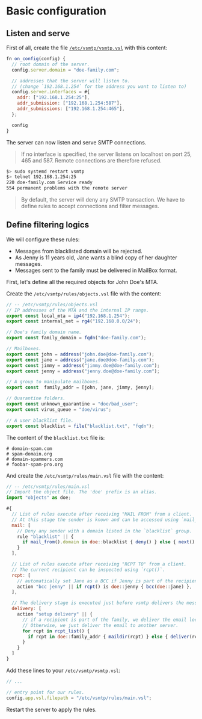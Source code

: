 # Basic configuration

## Listen and serve

First of all, create the file [`/etc/vsmtp/vsmtp.vsl`](/get-started/concepts.html#configuration-file) with this content:

```js
fn on_config(config) {
  // root domain of the server.
  config.server.domain = "doe-family.com";

  // addresses that the server will listen to.
  // (change `192.168.1.254` for the address you want to listen to)
  config.server.interfaces = #{
    addr: ["192.168.1.254:25"],
    addr_submission: ["192.168.1.254:587"],
    addr_submissions: ["192.168.1.254:465"],
  };

  config
}
```


The server can now listen and serve SMTP connections.

> If no interface is specified, the server listens on localhost on port 25, 465 and 587. Remote connections are therefore refused.

```sh
$> sudo systemd restart vsmtp
$> telnet 192.168.1.254:25
220 doe-family.com Service ready
554 permanent problems with the remote server
```

> By default, the server will deny any SMTP transaction. We have to define rules to accept connections and filter messages.

## Define filtering logics

We will configure these rules:

- Messages from blacklisted domain will be rejected.
- As Jenny is 11 years old, Jane wants a blind copy of her daughter messages.
- Messages sent to the family must be delivered in MailBox format.

First, let's define all the required objects for John Doe's MTA.

Create the `/etc/vsmtp/rules/objects.vsl` file with the content:

```js
// -- /etc/vsmtp/rules/objects.vsl
// IP addresses of the MTA and the internal IP range.
export const local_mta = ip4("192.168.1.254");
export const internal_net = rg4("192.168.0.0/24");

// Doe's family domain name.
export const family_domain = fqdn("doe-family.com");

// Mailboxes.
export const john = address("john.doe@doe-family.com");
export const jane = address("jane.doe@doe-family.com");
export const jimmy = address("jimmy.doe@doe-family.com");
export const jenny = address("jenny.doe@doe-family.com");

// A group to manipulate mailboxes.
export const  family_addr = [john, jane, jimmy, jenny];

// Quarantine folders.
export const unknown_quarantine = "doe/bad_user";
export const virus_queue = "doe/virus";

// A user blacklist file.
export const blacklist = file("blacklist.txt", "fqdn");
```

The content of the `blacklist.txt` file is:

```text
# domain-spam.com
# spam-domain.org
# domain-spammers.com
# foobar-spam-pro.org
```

And create the  `/etc/vsmtp/rules/main.vsl` file with the content:

```js
// -- /etc/vsmtp/rules/main.vsl
// Import the object file. The 'doe' prefix is an alias.
import "objects" as doe;

#{
  // List of rules execute after receiving "MAIL FROM" from a client.
  // At this stage the sender is known and can be accessed using `mail_from()`.
  mail: [
    // Deny any sender with a domain listed in the `blacklist` group.
    rule "blacklist" || {
      if mail_from().domain in doe::blacklist { deny() } else { next() }
    }
  ],

  // List of rules execute after receiving "RCPT TO" from a client.
  // The current recipient can be inspected using `rcpt()`.
  rcpt: [
    // automatically set Jane as a BCC if Jenny is part of the recipients.
    action "bcc jenny" || if rcpt() is doe::jenny { bcc(doe::jane) },
  ],

  // The delivery stage is executed just before vsmtp delivers the message.
  delivery: [
    action "setup delivery" || {
      // if a recipient is part of the family, we deliver the email locally.
      // Otherwise, we just deliver the email to another server.
      for rcpt in rcpt_list() {
        if rcpt in doe::family_addr { maildir(rcpt) } else { deliver(rcpt) }
      }
    }
  ]
}
```

Add these lines to your `/etc/vsmtp/vsmtp.vsl`:

```js
// ...

// entry point for our rules.
config.app.vsl.filepath = "/etc/vsmtp/rules/main.vsl";
```

Restart the server to apply the rules.
